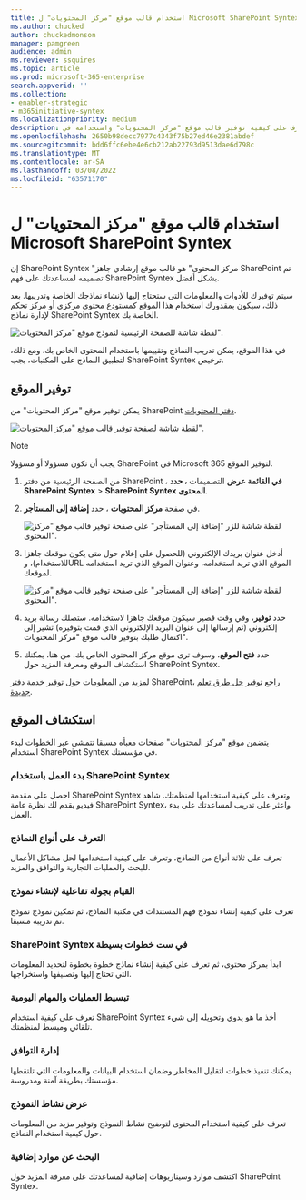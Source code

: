 ```yaml
---
title: استخدام قالب موقع "مركز المحتويات" ل Microsoft SharePoint Syntex
ms.author: chucked
author: chuckedmonson
manager: pamgreen
audience: admin
ms.reviewer: ssquires
ms.topic: article
ms.prod: microsoft-365-enterprise
search.appverid: ''
ms.collection:
- enabler-strategic
- m365initiative-syntex
ms.localizationpriority: medium
description: تعرف على كيفية توفير قالب موقع "مركز المحتويات" واستخدامه في Microsoft SharePoint Syntex.
ms.openlocfilehash: 2650b98decc7977c4343f75b27ed46e2381abdef
ms.sourcegitcommit: bdd6ffc6ebe4e6cb212ab22793d9513dae6d798c
ms.translationtype: MT
ms.contentlocale: ar-SA
ms.lasthandoff: 03/08/2022
ms.locfileid: "63571170"
---
```

# <a name="use-the-content-center-site-template-for-microsoft-sharepoint-syntex"></a>استخدام قالب موقع "مركز المحتويات" ل Microsoft SharePoint Syntex

إن SharePoint Syntex "مركز المحتوى" هو قالب موقع إرشادي جاهز SharePoint تم تصميمه لمساعدتك على فهم SharePoint Syntex بشكل أفضل.

سيتم توفيرك للأدوات والمعلومات التي ستحتاج إليها لإنشاء نماذجك الخاصة وتدريبها. بعد ذلك، سيكون بمقدورك استخدام هذا الموقع كمستودع محتوى مركزي أو مركز تحكم لإدارة نماذج SharePoint Syntex الخاصة بك.

![لقطة شاشة للصفحة الرئيسية لنموذج موقع "مركز المحتويات".](../media/content-understanding/content-center-site-home-page.png)

في هذا الموقع، يمكن تدريب النماذج وتقييمها باستخدام المحتوى الخاص بك. ومع ذلك، لتطبيق النماذج على المكتبات، يجب SharePoint Syntex ترخيص.  

## <a name="provision-the-site"></a>توفير الموقع

يمكن توفير موقع "مركز المحتويات" من SharePoint [دفتر المحتويات](https://lookbook.microsoft.com/).

![لقطة شاشة لصفحة توفير قالب موقع "مركز المحتويات".](../media/content-understanding/content-center-site-provisioning-page.png)

> [!NOTE]
> يجب أن تكون مسؤولا أو مسؤولا SharePoint في Microsoft 365 لتوفير الموقع.

1. من الصفحة الرئيسية من دفتر SharePoint [](https://lookbook.microsoft.com/)، **في القائمة عرض** التصميمات **، حدد SharePoint Syntex** >  **SharePoint Syntex المحتوى**.

2. في صفحة **مركز المحتويات** ، حدد **إضافة إلى المستأجر**.

    ![لقطة شاشة للزر "إضافة إلى المستأجر" على صفحة توفير قالب موقع "مركز المحتوى".](../media/content-understanding/content-center-site-add-to-your-tenant.png)

3. أدخل عنوان بريدك الإلكتروني (للحصول على إعلام حول متى يكون موقعك جاهزا للاستخدام)، وURL الموقع الذي تريد استخدامه، وعنوان الموقع الذي تريد استخدامه لموقعك. 

    ![لقطة شاشة للزر "إضافة إلى المستأجر" على صفحة توفير قالب موقع "مركز المحتوى".](../media/content-understanding/content-center-email-and-url.png)

4. حدد **توفير**، وفي وقت قصير سيكون موقعك جاهزا لاستخدامه. ستصلك رسالة بريد إلكتروني (تم إرسالها إلى عنوان البريد الإلكتروني الذي قمت بتوفيره) تشير إلى اكتمال طلبك بتوفير قالب موقع "مركز المحتويات".

5. حدد **فتح الموقع**، وسوف ترى موقع مركز المحتوى الخاص بك. من هنا، يمكنك استكشاف الموقع ومعرفة المزيد حول SharePoint Syntex. 

لمزيد من المعلومات حول توفير خدمة دفتر SharePoint، راجع توفير [حل طرق تعلم جديدة](/office365/customlearning/custom_provision).

## <a name="explore-the-site"></a>استكشاف الموقع

يتضمن موقع "مركز المحتويات" صفحات معبأه مسبقا تتمشى عبر الخطوات لبدء استخدام SharePoint Syntex في مؤسستك. 

### <a name="get-started-with-sharepoint-syntex"></a>بدء العمل باستخدام SharePoint Syntex

احصل على مقدمة SharePoint Syntex وتعرف على كيفية استخدامها لمنظمتك. شاهد فيديو يقدم لك نظرة عامة SharePoint Syntex، واعثر على تدريب لمساعدتك على بدء العمل.

### <a name="learn-about-model-types"></a>التعرف على أنواع النماذج

تعرف على ثلاثة أنواع من النماذج، وتعرف على كيفية استخدامها لحل مشاكل الأعمال للبحث والعمليات التجارية والتوافق والمزيد.

### <a name="take-an-interactive-tour-to-create-a-model"></a>القيام بجولة تفاعلية لإنشاء نموذج

تعرف على كيفية إنشاء نموذج فهم المستندات في مكتبة النماذج، ثم تمكين نموذج نموذج تم تدريبه مسبقا.

### <a name="sharepoint-syntex-in-six-simple-steps"></a>SharePoint Syntex في ست خطوات بسيطة

ابدأ بمركز محتوى، ثم تعرف على كيفية إنشاء نماذج خطوة بخطوة لتحديد المعلومات التي تحتاج إليها وتصنيفها واستخراجها.

### <a name="streamline-everyday-processes-and-tasks"></a>تبسيط العمليات والمهام اليومية

تعرف على كيفية استخدام SharePoint Syntex أخذ ما هو يدوي وتحويله إلى شيء تلقائي ومبسط لمنظمتك.

### <a name="manage-compliance"></a>إدارة التوافق

يمكنك تنفيذ خطوات لتقليل المخاطر وضمان استخدام البيانات والمعلومات التي تلتقطها مؤسستك بطريقة آمنة ومدروسة.

### <a name="view-model-activity"></a>عرض نشاط النموذج

تعرف على كيفية استخدام المحتوى لتوضيح نشاط النموذج وتوفير مزيد من المعلومات حول كيفية استخدام النماذج.

### <a name="find-additional-resources"></a>البحث عن موارد إضافية

اكتشف موارد وسيناريوهات إضافية لمساعدتك على معرفة المزيد حول SharePoint Syntex.



